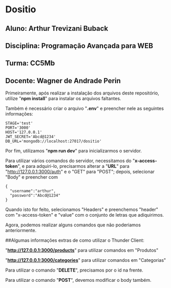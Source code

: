 # Dositio
## Aluno: Arthur Trevizani Buback
## Disciplina: Programação Avançada para WEB
## Turma: CC5Mb
## Docente: Wagner de Andrade Perin

Primeiramente, após realizar a instalação dos arquivos deste repositório, utilize "**npm install**" para instalar os arquivos faltantes.

Também é necessário criar o arquivo "**.env**" e preencher nele as seguintes informações:
```
STAGE='test'
PORT='3000'
HOST='127.0.0.1'
JWT_SECRET='Abcd@1234'
DB_URL='mongodb://localhost:27017/dositio'
```

Por fim, utilizamos "**npm run dev**" para inicializarmos o servidor.

Para utilizar vários comandos do servidor, necessitamos do "**x-access-token**", e para adquiri-lo, precisarmos alterar a "**URL**" para "http://127.0.0.1:3000/auth" e o "GET" para "POST"; depois, selecionar "Body" e preencher com
```
{
  "username":"arthur",
  "password":"Abcd@1234"
}
```
Quando isto for feito, selecionamos "Headers" e preenchemos "header" com "x-access-token" e "value" com o conjunto de letras que adiquirimos.

Agora, podemos realizar alguns comandos que não poderiamos anteriormente.

##Algumas informações extras de como utilizar o Thunder Client:

"**http://127.0.0.1:3000/products**" para utilizar comandos em "Produtos"

"**http://127.0.0.1:3000/categories**" para utilizar comandos em "Categorias"

Para utilizar o comando "**DELETE**", precisamos por o id na frente.

Para utilizar o comando "**POST**", devemos modificar o body também.
